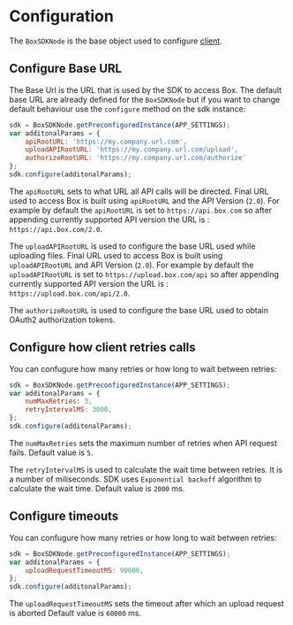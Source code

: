 # Configuration

The `BoxSDKNode` is the base object used to configure [client](./client.md).

## Configure Base URL

The Base Url is the URL that is used by the SDK to access Box. The default base URL are already defined 
for the `BoxSDKNode` but if you want to change default behaviour use the `configure` method on 
the sdk instance:

```javascript
sdk = BoxSDKNode.getPreconfiguredInstance(APP_SETTINGS);
var additonalParams = {
	apiRootURL: 'https://my.company.url.com',
	uploadAPIRootURL: 'https://my.company.url.com/upload',
	authorizeRootURL: 'https://my.company.url.com/authorize'
};
sdk.configure(additonalParams);
```

The `apiRootURL` sets to what URL all API calls will be directed. 
Final URL used to access Box is built using `apiRootURL` and the API Version (`2.0`). For example by default the `apiRootURL` 
is set to `https://api.box.com` so after appending currently supported API version the URL is : `https://api.box.com/2.0`.

The `uploadAPIRootURL` is used to configure the base URL used while uploading files.
Final URL used to access Box is built using `uploadAPIRootURL` and API Version (`2.0`). For example by default the `uploadAPIRootURL`
is set to `https://upload.box.com/api` so after appending currently supported API version the URL is : `https://upload.box.com/api/2.0`.

The `authorizeRootURL` is used to configure the base URL used to obtain OAuth2 authorization tokens.

## Configure how client retries calls

You can confugure how many retries or how long to wait between retries:

```javascript
sdk = BoxSDKNode.getPreconfiguredInstance(APP_SETTINGS);
var additonalParams = {
	numMaxRetries: 3,
	retryIntervalMS: 3000,
};
sdk.configure(additonalParams);
```

The `numMaxRetries` sets the maximum  number of retries when API request fails. Default value is `5`.

The `retryIntervalMS` is used to calculate the wait time between retries. It is a number of miliseconds. SDK uses `Exponential backoff` algorithm 
to calculate the wait time. Default value is `2000` ms.

## Configure timeouts

You can confugure how many retries or how long to wait between retries:

```javascript
sdk = BoxSDKNode.getPreconfiguredInstance(APP_SETTINGS);
var additonalParams = {
	uploadRequestTimeoutMS: 90000,
};
sdk.configure(additonalParams);
```

The `uploadRequestTimeoutMS` sets the timeout after which an upload request is aborted Default value is `60000` ms.

